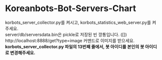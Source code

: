 # Koreanbots-Bot-Servers-Chart
 korbots_server_collector.py를 켜시고, korbots_statistics_web_server.py를 켜 주세요.  
 server/db/serversdata.bin은 pickle로 저장된 빈 깡통입니다. ([])  
 http://localhost:8888/get?type=image 커맨드로 이미지를 받으세요.  
 **korbots_server_collector.py 파일의 13번째 줄에서, 봇 아이디를 본인의 봇 아이디로 변경해주세요.**
